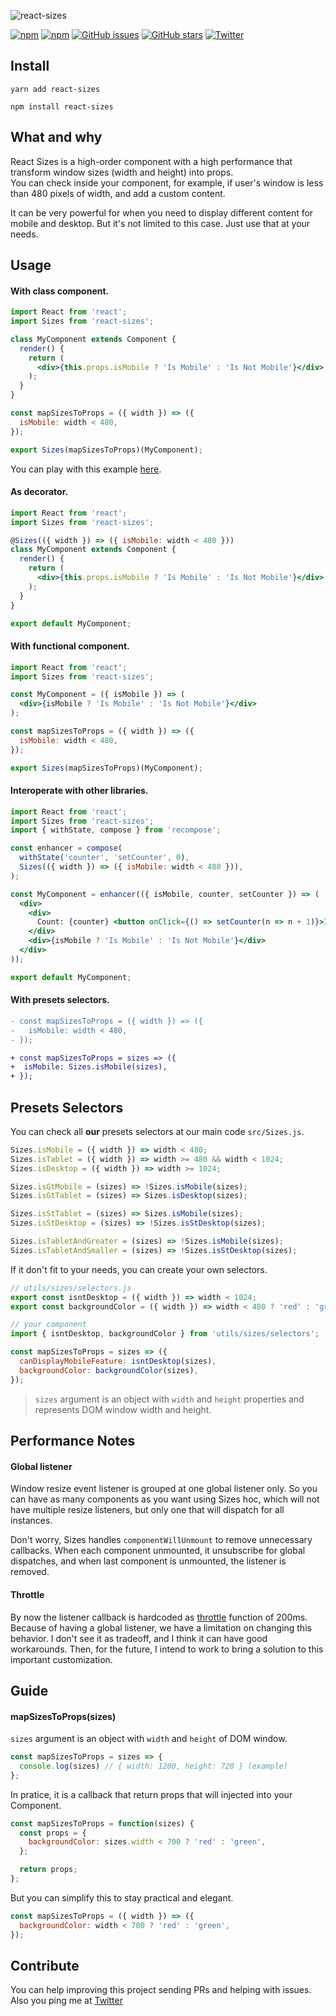 ![react-sizes](./logo.png)

[![npm](https://img.shields.io/npm/v/react-sizes.svg?style=flat-square)](https://img.shields.io/npm/v/react-sizes.svg)
[![npm](https://img.shields.io/npm/dt/react-sizes.svg?style=flat-square)](https://img.shields.io/npm/v/react-sizes.svg)
[![GitHub issues](https://img.shields.io/github/issues/renatorib/react-sizes.svg?style=flat-square)](https://github.com/renatorib/react-sizes/issues)
[![GitHub stars](https://img.shields.io/github/stars/renatorib/react-sizes.svg?style=flat-square)](https://github.com/renatorib/react-sizes/stargazers)
[![Twitter](https://img.shields.io/twitter/url/https/github.com/renatorib/react-sizes.svg?style=social&style=flat-square)](https://twitter.com/intent/tweet?url=https://github.com/renatorib/react-sizes)

## Install
```
yarn add react-sizes
```
```
npm install react-sizes
```

## What and why
React Sizes is a high-order component with a high performance that transform window sizes (width and height) into props.  
You can check inside your component, for example, if user's window is less than 480 pixels of width, and add a custom
content.

It can be very powerful for when you need to display different content for mobile and desktop.
But it's not limited to this case. Just use that at your needs.  

## Usage

#### With class component.
```jsx
import React from 'react';
import Sizes from 'react-sizes';

class MyComponent extends Component {
  render() {
    return (
      <div>{this.props.isMobile ? 'Is Mobile' : 'Is Not Mobile'}</div>
    );
  }
}

const mapSizesToProps = ({ width }) => ({
  isMobile: width < 480,
});

export Sizes(mapSizesToProps)(MyComponent);
```
You can play with this example [here](https://codesandbox.io/s/Rg0DDOWnE).

#### As decorator.
```jsx
import React from 'react';
import Sizes from 'react-sizes';

@Sizes(({ width }) => ({ isMobile: width < 480 }))
class MyComponent extends Component {
  render() {
    return (
      <div>{this.props.isMobile ? 'Is Mobile' : 'Is Not Mobile'}</div>
    );
  }
}

export default MyComponent;
```

#### With functional component.
```jsx
import React from 'react';
import Sizes from 'react-sizes';

const MyComponent = ({ isMobile }) => (
  <div>{isMobile ? 'Is Mobile' : 'Is Not Mobile'}</div>
);

const mapSizesToProps = ({ width }) => ({
  isMobile: width < 480,
});

export Sizes(mapSizesToProps)(MyComponent);
```

#### Interoperate with other libraries.
```jsx
import React from 'react';
import Sizes from 'react-sizes';
import { withState, compose } from 'recompose';

const enhancer = compose(
  withState('counter', 'setCounter', 0),
  Sizes(({ width }) => ({ isMobile: width < 480 })),
);

const MyComponent = enhancer(({ isMobile, counter, setCounter }) => (
  <div>
    <div>
      Count: {counter} <button onClick={() => setCounter(n => n + 1)}>Increment</button>
    </div>
    <div>{isMobile ? 'Is Mobile' : 'Is Not Mobile'}</div>
  </div>
));

export default MyComponent;
```

#### With presets selectors.
```diff
- const mapSizesToProps = ({ width }) => ({
-   isMobile: width < 480,
- });

+ const mapSizesToProps = sizes => ({
+  isMobile: Sizes.isMobile(sizes),
+ });
```

## Presets Selectors

You can check all **our** presets selectors at our main code `src/Sizes.js`.
```js
Sizes.isMobile = ({ width }) => width < 480;
Sizes.isTablet = ({ width }) => width >= 480 && width < 1024;
Sizes.isDesktop = ({ width }) => width >= 1024;

Sizes.isGtMobile = (sizes) => !Sizes.isMobile(sizes);
Sizes.isGtTablet = (sizes) => Sizes.isDesktop(sizes);

Sizes.isStTablet = (sizes) => Sizes.isMobile(sizes);
Sizes.isStDesktop = (sizes) => !Sizes.isStDesktop(sizes);

Sizes.isTabletAndGreater = (sizes) => !Sizes.isMobile(sizes);
Sizes.isTabletAndSmaller = (sizes) => !Sizes.isStDesktop(sizes);
```

If it don't fit to your needs, you can create your own selectors.
```jsx
// utils/sizes/selectors.js
export const isntDesktop = ({ width }) => width < 1024;
export const backgroundColor = ({ width }) => width < 480 ? 'red' : 'green';

// your component
import { isntDesktop, backgroundColor } from 'utils/sizes/selectors';

const mapSizesToProps = sizes => ({
  canDisplayMobileFeature: isntDesktop(sizes),
  backgroundColor: backgroundColor(sizes),
});
```
> `sizes` argument is an object with `width` and `height` properties and represents DOM window width and height.

## Performance Notes

#### Global listener
Window resize event listener is grouped at one global listener only.
So you can have as many components as you want using Sizes hoc, which will not have multiple resize listeners,
but only one that will dispatch for all instances.  

Don't worry, Sizes handles `componentWillUnmount` to remove unnecessary callbacks.
When each component unmounted, it unsubscribe for global dispatches, and when last component is unmounted,
the listener is removed.

#### Throttle
By now the listener callback is hardcoded as [throttle](https://css-tricks.com/debouncing-throttling-explained-examples/)
function of 200ms. Because of having a global listener, we have a limitation on changing this behavior.
I don't see it as tradeoff, and I think it can have good workarounds.
Then, for the future, I intend to work to bring a solution to this important customization.

## Guide

#### mapSizesToProps(sizes)
`sizes` argument is an object with `width` and `height` of DOM window.

```js
const mapSizesToProps = sizes => {
  console.log(sizes) // { width: 1200, height: 720 } (example)
};
```

In pratice, it is a callback that return props that will injected into your Component.  
```js
const mapSizesToProps = function(sizes) {
  const props = {
    backgroundColor: sizes.width < 700 ? 'red' : 'green',
  };

  return props;
};
```

But you can simplify this to stay practical and elegant.
```js
const mapSizesToProps = ({ width }) => ({
  backgroundColor: width < 700 ? 'red' : 'green',
});
```

## Contribute

You can help improving this project sending PRs and helping with issues.  
Also you ping me at [Twitter](http://twitter.com/renatorib_)
